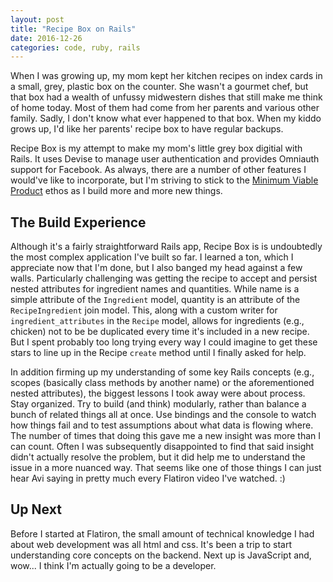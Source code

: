 ```yaml
---
layout: post
title: "Recipe Box on Rails"
date: 2016-12-26
categories: code, ruby, rails
---
```


When I was growing up, my mom kept her kitchen recipes on index cards in a small, grey, plastic box on the counter. She wasn't a gourmet chef, but that box had a wealth of unfussy midwestern dishes that still make me think of home today. Most of them had come from her parents and various other family. Sadly, I don't know what ever happened to that box. When my kiddo grows up, I'd like her parents' recipe box to have regular backups.

Recipe Box is my attempt to make my mom's little grey box digitial with Rails. It uses Devise to manage user authentication and provides Omniauth support for Facebook. As always, there are a number of other features I would've like to incorporate, but I'm striving to stick to the [Minimum Viable Product](https://en.wikipedia.org/wiki/Minimum_viable_product) ethos as I build more and more new things.

## The Build Experience

Although it's a fairly straightforward Rails app, Recipe Box is is undoubtedly the most complex application I've built so far. I learned a ton, which I appreciate now that I'm done, but I also banged my head against a few walls. Particularly challenging was getting the recipe to accept and persist nested attributes for ingredient names and quantities. While name is a simple attribute of the `Ingredient` model, quantity is an attribute of the `RecipeIngredient` join model. This, along with a custom writer for `ingredient_attributes` in the `Recipe` model, allows for ingredients (e.g., chicken) not to be be duplicated every time it's included in a new recipe. But I spent probably too long trying every way I could imagine to get these stars to line up in the Recipe `create` method until I finally asked for help.

In addition firming up my understanding of some key Rails concepts (e.g., scopes (basically class methods by another name) or the aforementioned nested attributes), the biggest lessons I took away were about process. Stay organized. Try to build (and think) modularly, rather than balance a bunch of related things all at once. Use bindings and the console to watch how things fail and to test assumptions about what data is flowing where. The number of times that doing this gave me a new insight was more than I can count. Often I was subsequently disappointed to find that said insight didn't actually resolve the problem, but it did help me to understand the issue in a more nuanced way. That seems like one of those things I can just hear Avi saying in pretty much every Flatiron video I've watched. :)

## Up Next

Before I started at Flatiron, the small amount of technical knowledge I had about web development was all html and css. It's been a trip to start understanding core concepts on the backend. Next up is JavaScript and, wow... I think I'm actually going to be a developer.
